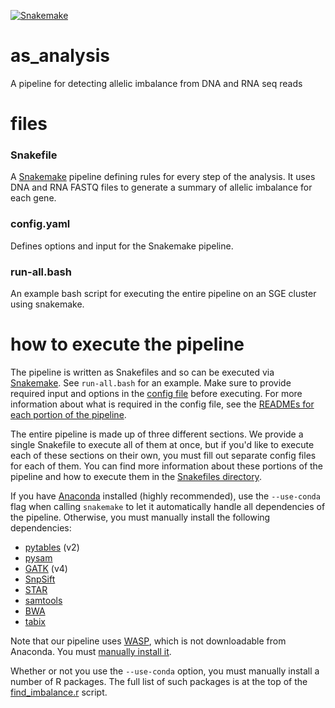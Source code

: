 [![Snakemake](https://img.shields.io/badge/snakemake-≥5.1.4-brightgreen.svg?style=flat-square)](https://snakemake.bitbucket.io)

# as_analysis
A pipeline for detecting allelic imbalance from DNA and RNA seq reads

# files

### Snakefile
A [Snakemake](https://snakemake.readthedocs.io/en/stable/) pipeline defining rules for every step of the analysis. It uses DNA and RNA FASTQ files to generate a summary of allelic imbalance for each gene.

### config.yaml
Defines options and input for the Snakemake pipeline.

### run-all.bash
An example bash script for executing the entire pipeline on an SGE cluster using snakemake.

# how to execute the pipeline
The pipeline is written as Snakefiles and so can be executed via [Snakemake](https://snakemake.readthedocs.io/en/stable/). See `run-all.bash` for an example. Make sure to provide required input and options in the [config file](https://github.com/aryam7/as_analysis/blob/master/config.yaml) before executing. For more information about what is required in the config file, see the [READMEs for each portion of the pipeline](https://github.com/aryam7/as_analysis/blob/master/Snakefiles/README.md).

The entire pipeline is made up of three different sections. We provide a single Snakefile to execute all of them at once, but if you'd like to execute each of these sections on their own, you must fill out separate config files for each of them. You can find more information about these portions of the pipeline and how to execute them in the [Snakefiles directory](https://github.com/aryam7/as_analysis/tree/master/Snakefiles).

If you have [Anaconda](https://conda.io/docs/user-guide/install/index.html) installed (highly recommended), use the `--use-conda` flag when calling `snakemake` to let it automatically handle all dependencies of the pipeline. Otherwise, you must manually install the following dependencies:
- [pytables](https://www.pytables.org/) (v2)
- [pysam](https://github.com/pysam-developers/pysam)
- [GATK](https://software.broadinstitute.org/gatk/gatk4) (v4)
- [SnpSift](http://snpeff.sourceforge.net/SnpSift.html)
- [STAR](https://github.com/alexdobin/STAR)
- [samtools](http://samtools.sourceforge.net/)
- [BWA](http://bio-bwa.sourceforge.net/)
- [tabix](https://github.com/samtools/tabix)

Note that our pipeline uses [WASP](https://www.biorxiv.org/content/early/2014/11/07/011221), which is not downloadable from Anaconda. You must [manually install it](https://github.com/bmvdgeijn/WASP).

Whether or not you use the `--use-conda` option, you must manually install a number of R packages. The full list of such packages is at the top of the [find_imbalance.r](https://github.com/aryam7/as_analysis/blob/master/scripts/find_imbalance.r) script.

